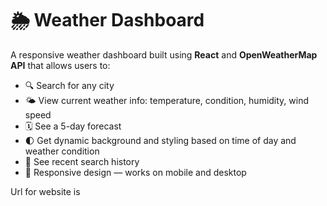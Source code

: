 # 🌦️ Weather Dashboard

A responsive weather dashboard built using **React** and **OpenWeatherMap API** that allows users to:

- 🔍 Search for any city
- 🌤️ View current weather info: temperature, condition, humidity, wind speed
- 🗓️ See a 5-day forecast
- 🌓 Get dynamic background and styling based on time of day and weather condition
- 🧠 See recent search history
- 🎯 Responsive design — works on mobile and desktop

Url for website is
